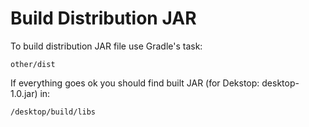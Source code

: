 # Build Distribution JAR

To build distribution JAR file use Gradle's task:
```
other/dist
```

If everything goes ok you should find built JAR (for Dekstop: desktop-1.0.jar) in:
```
/desktop/build/libs
``` 